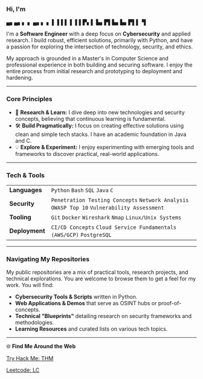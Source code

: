 ### Hi, I'm 
▄▖▄▖▖ ▖ ▄▖▖ ▖
▌ ▌▌▌ ▌ ▌▌▛▖▌
▙▖▛▌▙▖▙▖▛▌▌▝▌


I'm a **Software Engineer** with a deep focus on **Cybersecurity** and applied research. I build robust, efficient solutions, primarily with Python, and have a passion for exploring the intersection of technology, security, and ethics.

My approach is grounded in a Master's in Computer Science and professional experience in both building and securing software. I enjoy the entire process from initial research and prototyping to deployment and hardening.

-----

### Core Principles

  * 🔬 **Research & Learn:** I dive deep into new technologies and security concepts, believing that continuous learning is fundamental.
  * 🛠️ **Build Pragmatically:** I focus on creating effective solutions using clean and simple tech stacks. I have an academic foundation in Java and C.
  * 💡 **Explore & Experiment:** I enjoy experimenting with emerging tools and frameworks to discover practical, real-world applications.

-----

### Tech & Tools

|                |                                                                                                  |
| :------------- | :----------------------------------------------------------------------------------------------- |
| **Languages** | `Python` `Bash` `SQL` `Java` `C`                                                                 |
| **Security** | `Penetration Testing Concepts` `Network Analysis` `OWASP Top 10` `Vulnerability Assessment`      |
| **Tooling** | `Git` `Docker` `Wireshark` `Nmap` `Linux/Unix Systems`                                             |
| **Deployment** | `CI/CD Concepts` `Cloud Service Fundamentals (AWS/GCP)` `PostgreSQL`                               |

-----

### Navigating My Repositories

My public repositories are a mix of practical tools, research projects, and technical explorations. You are welcome to browse them to get a feel for my work. You will find:

  * **Cybersecurity Tools & Scripts** written in Python.
  * **Web Applications & Demos** that serve as OSINT hubs or proof-of-concepts.
  * **Technical "Blueprints"** detailing research on security frameworks and methodologies.
  * **Learning Resources** and curated lists on various tech topics.

-----

🌐 **Find Me Around the Web**

[Try Hack Me: THM](https://tryhackme.com/p/KantStopMeNow)

[Leetcode: LC](https://leetcode.com/u/lJIJkB1pNE/)
